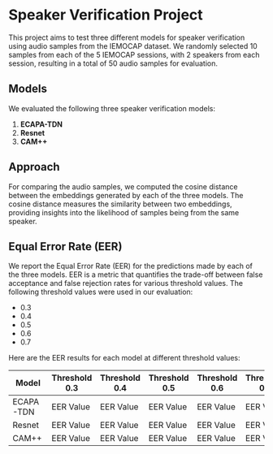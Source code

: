 # Speaker Verification Project

This project aims to test three different models for speaker verification using audio samples from the IEMOCAP dataset. We randomly selected 10 samples from each of the 5 IEMOCAP sessions, with 2 speakers from each session, resulting in a total of 50 audio samples for evaluation.

## Models

We evaluated the following three speaker verification models:

1. **ECAPA-TDN**
2. **Resnet**
3. **CAM++**

## Approach

For comparing the audio samples, we computed the cosine distance between the embeddings generated by each of the three models. The cosine distance measures the similarity between two embeddings, providing insights into the likelihood of samples being from the same speaker.

## Equal Error Rate (EER)

We report the Equal Error Rate (EER) for the predictions made by each of the three models. EER is a metric that quantifies the trade-off between false acceptance and false rejection rates for various threshold values. The following threshold values were used in our evaluation:

- 0.3
- 0.4
- 0.5
- 0.6
- 0.7

Here are the EER results for each model at different threshold values:

| Model       | Threshold 0.3 | Threshold 0.4 | Threshold 0.5 | Threshold 0.6 | Threshold 0.7 |
|-------------|---------------|---------------|---------------|---------------|---------------|
| ECAPA-TDN   | EER Value     | EER Value     | EER Value     | EER Value     | EER Value     |
| Resnet      | EER Value     | EER Value     | EER Value     | EER Value     | EER Value     |
| CAM++       | EER Value     | EER Value     | EER Value     | EER Value     | EER Value     |


